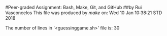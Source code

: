 #Peer-graded Assignment: Bash, Make, Git, and GitHub
##by Rui Vasconcelos
This file was produced by *make* on:
Wed 10 Jan 10:38:21 STD 2018

The number of lines in '<guessinggame.sh>' file is:
30
